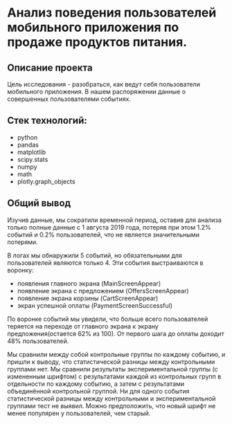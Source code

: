 # Анализ поведения пользователей мобильного приложения по продаже продуктов питания.

## Описание проекта
Цель исследования - разобраться, как ведут себя пользователи мобильного приложения. В нашем распоряжении данные о совершенных пользователями событиях.

## Стек технологий:
* python
* pandas
* matplotlib
* scipy.stats
* numpy
* math
* plotly.graph_objects

## Общий вывод
Изучив данные, мы сократили временной период, оставив для анализа только полные данные с 1 августа 2019 года, потеряв при этом 1.2% событий и 0.2% пользователей, что не является значительными потерями.

В логах мы обнаружили 5 событий, но обязательными для пользователей являются только 4. Эти события выстраиваются в воронку:

* появления главного экрана (MainScreenAppear)
* появление экрана с предложением (OffersScreenAppear)
* появление экрана корзины (CartScreenAppear)
* экран успешной оплаты (PaymentScreenSuccessful)

По воронке событий мы увидели, что больше всего пользователей теряется на переходе от главного экрана к экрану предложения(остается 62% из 100). От первого шага до оплаты доходит 48% пользователей.

Мы сравнили между собой контрольные группы по каждому событию, и пришли к выводу, что статистической разницы между контрольными группами нет. Мы сравнили результаты экспериментальной группы (с измененным шрифтом) с результатами каждой из контрольных групп в отдельности по каждому событию, а затем с результатами объединённой контрольной группой. Ни для одного события статистической разницы между контрольными и экспериментальной группами тест не выявил. Можно предположить, что новый шрифт не менее популярен у пользователей, чем старый.
